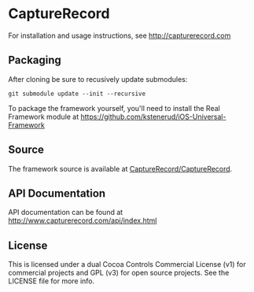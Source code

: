 CaptureRecord
===============

For installation and usage instructions, see http://capturerecord.com

Packaging
------
After cloning be sure to recusively update submodules:

    git submodule update --init --recursive

To package the framework yourself, you'll need to install the Real Framework module at https://github.com/kstenerud/iOS-Universal-Framework


Source
------

The framework source is available at [CaptureRecord/CaptureRecord](https://github.com/gabriel/CaptureRecord/tree/master/CaptureRecord/CaptureRecord).


API Documentation
-------

API documentation can be found at http://www.capturerecord.com/api/index.html


License
-------

This is licensed under a dual Cocoa Controls Commercial License (v1) for commercial projects and GPL (v3) for open source projects.
See the LICENSE file for more info.